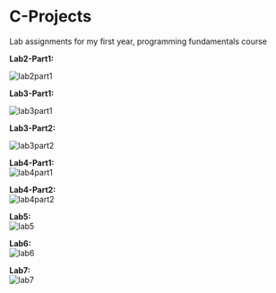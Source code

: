 # C-Projects
Lab assignments for my first year, programming fundamentals course

<b>Lab2-Part1:</b>
</br>

![lab2part1](https://cloud.githubusercontent.com/assets/15402874/11345935/143f7292-91e8-11e5-9f96-42b0b46c26e7.png)

<b>Lab3-Part1:</b>
</br>

![lab3part1](https://cloud.githubusercontent.com/assets/15402874/11345952/27e29db0-91e8-11e5-97d3-40d4b34a23b2.png)

<b>Lab3-Part2:</b>
</br>

![lab3part2](https://cloud.githubusercontent.com/assets/15402874/11345979/46a305aa-91e8-11e5-9aa2-203fbaa125e0.png)

<b>Lab4-Part1:</b>
</br>
![lab4part1](https://cloud.githubusercontent.com/assets/15402874/11345988/50e065b2-91e8-11e5-93cb-cd8d31c0b558.png)

<b>Lab4-Part2:</b>
</br>
![lab4part2](https://cloud.githubusercontent.com/assets/15402874/11345996/5d5db4f2-91e8-11e5-905b-71c7015ca90d.png)

<b>Lab5:</b>
</br>
![lab5](https://cloud.githubusercontent.com/assets/15402874/11346001/6933fdc2-91e8-11e5-9885-2fe52952ef85.png)

<b>Lab6:</b>
</br>
![lab6](https://cloud.githubusercontent.com/assets/15402874/11538851/d3f91a60-98f1-11e5-922e-ab34bb082a5d.png)

<b>Lab7:</b>
</br>
![lab7](https://cloud.githubusercontent.com/assets/15402874/11346017/7df047ac-91e8-11e5-84fd-88d84aff6bbd.png)

